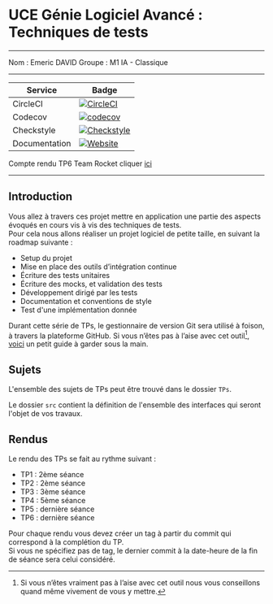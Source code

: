 # UCE Génie Logiciel Avancé : Techniques de tests

---

Nom : Emeric DAVID
Groupe : M1 IA - Classique

---

| Service  |  Badge |
|----------|--------|
| CircleCI      | [![CircleCI](https://dl.circleci.com/status-badge/img/gh/EmericDavid/ceri-m1-techniques-de-test/tree/master.svg?style=svg)](https://dl.circleci.com/status-badge/redirect/gh/EmericDavid/ceri-m1-techniques-de-test/tree/master) |
| Codecov       | [![codecov](https://codecov.io/gh/EmericDavid/ceri-m1-techniques-de-test/graph/badge.svg?token=YH49BOEFAO)](https://codecov.io/gh/EmericDavid/ceri-m1-techniques-de-test) |
| Checkstyle    | [![Checkstyle](https://img.shields.io/badge/Checkstyle-passing-brightgreen)](https://img.shields.io/badge/Checkstyle-passing-brightgreen) |
| Documentation | [![Website](https://img.shields.io/website?url=https%3A%2F%2FEmericDavid.github.io%2Fceri-m1-techniques-de-test%2F)](https://emericdavid.github.io/ceri-m1-techniques-de-test/) |


Compte rendu TP6 Team Rocket cliquer [ici](./Rapport_TP6/Compte_rendu_TeamRocket.md)

---

## Introduction

Vous allez à travers ces projet mettre en application une partie des aspects évoqués en cours vis à vis des techniques de tests.  
Pour cela nous allons réaliser un projet logiciel de petite taille, en suivant la roadmap suivante : 
- Setup du projet
- Mise en place des outils d’intégration continue
- Écriture des tests unitaires
- Écriture des mocks, et validation des tests
- Développement dirigé par les tests
- Documentation et conventions de style
- Test d'une implémentation donnée

Durant cette série de TPs, le gestionnaire de version Git sera utilisé à foison, à travers la plateforme GitHub. Si vous n’êtes pas à l’aise avec cet outil[^1], [voici](http://rogerdudler.github.io/git-guide/) un petit guide à garder sous la main.

## Sujets

L'ensemble des sujets de TPs peut être trouvé dans le dossier `TPs`.

Le dossier `src` contient la définition de l'ensemble des interfaces qui seront l'objet de vos travaux.

## Rendus

Le rendu des TPs se fait au rythme suivant :

- TP1 : 2ème séance
- TP2 : 2ème séance
- TP3 : 3ème séance
- TP4 : 5ème séance
- TP5 : dernière séance
- TP6 : dernière séance

Pour chaque rendu vous devez créer un tag à partir du commit qui correspond à la complétion du TP.  
Si vous ne spécifiez pas de tag, le dernier commit à la date-heure de la fin de séance sera celui considéré.

[^1]: Si vous n’êtes vraiment pas à l’aise avec cet outil nous vous conseillons quand même vivement de vous y mettre.
